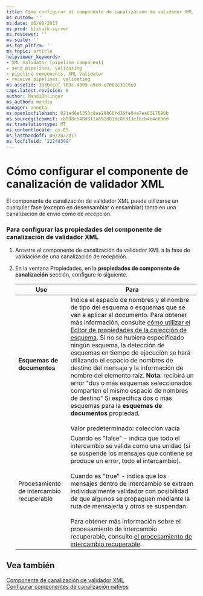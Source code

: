 ```yaml
---
title: Cómo configurar el componente de canalización de validador XML | Documentos de Microsoft
ms.custom: ''
ms.date: 06/08/2017
ms.prod: biztalk-server
ms.reviewer: ''
ms.suite: ''
ms.tgt_pltfrm: ''
ms.topic: article
helpviewer_keywords:
- XML Validator [pipeline component]
- send pipelines, validating
- pipeline components, XML Validator
- receive pipelines, validating
ms.assetid: 3b3becaf-703c-4399-a5ed-e7082e31e6e9
caps.latest.revision: 8
author: MandiOhlinger
ms.author: mandia
manager: anneta
ms.openlocfilehash: 821ad6a1353c0aa29866fd36fe84a7ea6317690b
ms.sourcegitcommit: cb908c540d8f1a692d01dc8f313e16cb4b4e696d
ms.translationtype: MT
ms.contentlocale: es-ES
ms.lasthandoff: 09/20/2017
ms.locfileid: "22248388"
---
```

# <a name="how-to-configure-the-xml-validator-pipeline-component"></a>Cómo configurar el componente de canalización de validador XML
El componente de canalización de validador XML puede utilizarse en cualquier fase (excepto en desensamblar o ensamblar) tanto en una canalización de envío como de recepción.  
  
### <a name="to-configure-the-properties-for-the-xml-validator-pipeline-component"></a>Para configurar las propiedades del componente de canalización de validador XML  
  
1.  Arrastre el componente de canalización de validador XML a la fase de validación de una canalización de recepción.  
  
2.  En la ventana Propiedades, en la **propiedades de componente de canalización** sección, configure lo siguiente.  
  
    |Use|Para|  
    |--------------|----------------|  
    |**Esquemas de documentos**|Indica el espacio de nombres y el nombre de tipo del esquema o esquemas que se van a aplicar al documento. Para obtener más información, consulte [cómo utilizar el Editor de propiedades de la colección de esquema](../core/how-to-use-the-schema-collection-property-editor.md). Si no se hubiera especificado ningún esquema, la detección de esquemas en tiempo de ejecución se hará utilizando el espacio de nombres de destino del mensaje y la información de nombre del elemento raíz. **Nota:** recibirá un error "dos o más esquemas seleccionados comparten el mismo espacio de nombres de destino" Si especifica dos o más esquemas para la **esquemas de documentos** propiedad. <br /><br /> Valor predeterminado: colección vacía|  
    |Procesamiento de intercambio recuperable|Cuando es "false" - indica que todo el intercambio se valida como una unidad (si se suspende los mensajes que contiene se produce un error, todo el intercambio).<br /><br /> Cuando es "true" - indica que los mensajes dentro de intercambio se extraen individualmente validador con posibilidad de que algunos se propaguen mediante la ruta de mensajería y otros se suspendan.<br /><br /> Para obtener más información sobre el procesamiento de intercambio recuperable, consulte [el procesamiento de intercambio recuperable](../core/recoverable-interchange-processing.md).|  
  
## <a name="see-also"></a>Vea también  
 [Componente de canalización de validador XML](../core/xml-validator-pipeline-component.md)   
 [Configurar componentes de canalización nativos](../core/configuring-native-pipeline-components.md)
